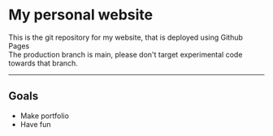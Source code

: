 # My personal website

This is the git repository for my website, that is deployed using Github Pages  
The production branch is main, please don't target experimental code towards that branch.

---

## Goals

- Make portfolio
- Have fun
